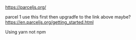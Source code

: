 https://parceljs.org/

parcel 1 use this first then upgradfe to the link above maybe?
https://en.parceljs.org/getting_started.html

Using yarn not npm
